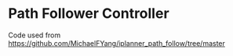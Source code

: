 # Path Follower Controller

Code used from https://github.com/MichaelFYang/iplanner_path_follow/tree/master
